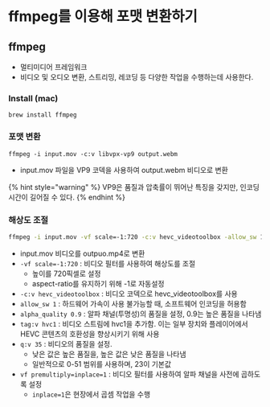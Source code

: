 # ffmpeg를 이용해 포맷 변환하기

## ffmpeg

* 멀티미디어 프레임워크
* 비디오 및 오디오 변환, 스트리밍, 레코딩 등 다양한 작업을 수행하는데 사용한다.&#x20;

### Install (mac)

```
brew install ffmpeg
```



### 포맷 변환

```shell
ffmpeg -i input.mov -c:v libvpx-vp9 output.webm
```

* input.mov 파일을 VP9 코덱을 사용하여 output.webm 비디오로 변환

{% hint style="warning" %}
VP9은 품질과 압축률이 뛰어난 특징을 갖지만, 인코딩 시간이 길어질 수 있다.
{% endhint %}



### 해상도 조절

```sh
ffmpeg -i input.mov -vf scale=-1:720 -c:v hevc_videotoolbox -allow_sw 1 -alpha_quality 0.9 -tag:v hvc1 -q:v 35 -vf premultiply=inplace=1 output.mp4
```

* input.mov 비디오를 outpuo.mp4로 변환
* `-vf scale=-1:720` : 비디오 필터를 사용하여 해상도를 조절
  * 높이를 720픽셀로 설정
  * aspect-ratio를 유지하기 위해 -1로 자동설정
* `-c:v hevc_videotoolbox` : 비디오 코덱으로 hevc\_videotoolbox를 사용
* `allow_sw 1` : 하드웨어 가속이 사용 불가능할 때, 소프트웨어 인코딩을 허용함
* `alpha_quality 0.9` : 알파 채널(투명성)의 품질을 설정, 0.9는 높은 품질을 나타냄
* `tag:v hvc1` : 비디오 스트림에 hvc1을 추가함. 이는 일부 장치와 플레이어에서 HEVC 콘텐츠의 호환성을 향상시키기 위해 사용
* `q:v 35` : 비디오의 품질을 설정.&#x20;
  * 낮은 값은 높은 품질을, 높은 값은 낮은 품질을 나타냄&#x20;
  * 일반적으로 0-51 범위를 사용하며, 23이 기본값
* `vf premultiply=inplace=1` : 비디오 필터를 사용하여 알파 채널을 사전에 곱하도록 설정
  * `inplace=1`은 현장에서 곱셈 작업을 수행

